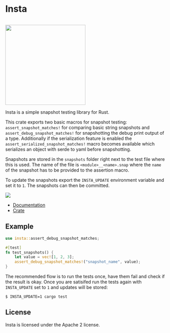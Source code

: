 # Insta

<a href="https://crates.io/crates/insta"><img src="https://img.shields.io/crates/v/insta.svg" alt=""></a>

<img src="https://github.com/mitsuhiko/insta/blob/master/screenshots/logo.png?raw=true" width="250" height="250">

Insta is a simple snapshot testing library for Rust.

This crate exports two basic macros for snapshot testing:
`assert_snapshot_matches!` for comparing basic string snapshots and
`assert_debug_snapshot_matches!` for snapshotting the debug print output of a
type. Additionally if the serialization feature is enabled the
`assert_serialized_snapshot_matches!` macro becomes available which serializes an
object with serde to yaml before snapshotting.

Snapshots are stored in the `snapshots` folder right next to the test file
where this is used.  The name of the file is `<module>__<name>.snap` where
the `name` of the snapshot has to be provided to the assertion macro.

To update the snapshots export the `INSTA_UPDATE` environment variable
and set it to `1`.  The snapshots can then be committed.

<img src="https://github.com/mitsuhiko/insta/blob/master/screenshots/insta.gif?raw=true">

* [Documentation](https://docs.rs/insta)
* [Crate](https://crates.io/crates/insta)

## Example

```rust
use insta::assert_debug_snapshot_matches;

#[test]
fn test_snapshots() {
    let value = vec![1, 2, 3];
    assert_debug_snapshot_matches!("snapshot_name", value);
}
```

The recommended flow is to run the tests once, have them fail and check
if the result is okay.  Once you are satisifed run the tests again with
`INSTA_UPDATE` set to `1` and updates will be stored:

```
$ INSTA_UPDATE=1 cargo test
```

## License

Insta is licensed under the Apache 2 license.
